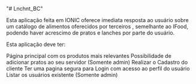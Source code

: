 "# Lnchnt_BC" 

Esta aplicação feita em IONIC oferece imediata resposta ao usuário sobre um catálogo de alimentos oferecidos por terceiros , semelhante ao IFood, podendo haver acrescimo de pratos e lanches por parte do usuário.

Esta aplicação deve ter:

Página principal com os produtos mais relevantes
Possibilidade de adicionar pratos ao seu servidor (Somente admin)
Realizar o Cadastro do cliente
Ter uma pagina segura para Login com acesso ao perfil do usuário
Listar os usuários existente (Somente admin)